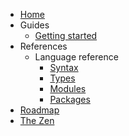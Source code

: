 - [Home](/)
- Guides
  - [Getting started](/guides/getting-started.md)
- References
  - Language reference
    - [Syntax](/references/language-reference/syntax)
    - [Types](/references/language-reference/types)
    - [Modules](/references/language-reference/modules)
    - [Packages](/references/language-reference/packages)
- [Roadmap](/roadmap.md)
- [The Zen](/the-zen.md)
